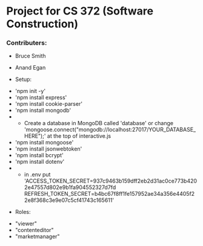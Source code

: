 # Project for CS 372 (Software Construction)
### Contributers:
- Bruce Smith
- Anand Egan

- Setup:
* 'npm init -y'
* 'npm install express'
* 'npm install cookie-parser'
* 'npm install mongodb'
* * Create a database in MongoDB called 'database' or change 'mongoose.connect("mongodb://localhost:27017/YOUR_DATABASE_HERE");' at the top of interactive.js
* 'npm install mongoose'
* 'npm install jsonwebtoken'
* 'npm install bcrypt'
* 'npm install dotenv'
* * in .env put 'ACCESS_TOKEN_SECRET=937c9463b159dff2eb2d31ac0ce773b4202e47557d802e9b1fa904552327d7fd
REFRESH_TOKEN_SECRET=b4bc67f8ff1fe157952ae34a356e4405f22e8f368c3e9e07c5cf41743c165611'

- Roles:
* "viewer"
* "contenteditor"
* "marketmanager"
